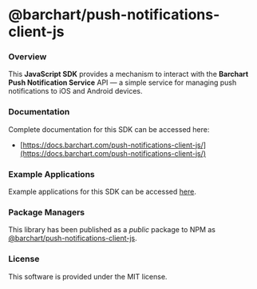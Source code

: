 # @barchart/push-notifications-client-js

### Overview

This **JavaScript SDK** provides a mechanism to interact with the **Barchart Push Notification Service** API — a simple service for managing push notifications to iOS and Android devices.

### Documentation

Complete documentation for this SDK can be accessed here:

* [https://docs.barchart.com/push-notifications-client-js/](https://docs.barchart.com/push-notifications-client-js/)

### Example Applications

Example applications for this SDK can be accessed [here](./example).

### Package Managers

This library has been published as a _public_ package to NPM as [@barchart/push-notifications-client-js](https://www.npmjs.com/package/@barchart/push-notifications-client-js).

### License

This software is provided under the MIT license.

